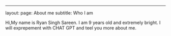 ---
layout: page: 
About me
subtitle: Who I am


Hi,My name is Ryan Singh Sareen. I am 9 years old and extremely bright.
I will exprepement with CHAT GPT and teel you more about me.
